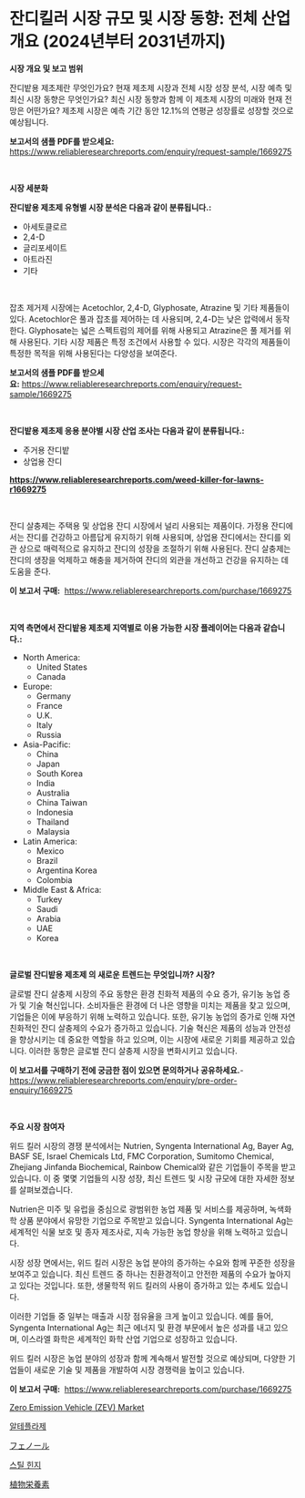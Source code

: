<p><h1>잔디킬러 시장 규모 및 시장 동향: 전체 산업 개요 (2024년부터 2031년까지)</h1></p><p><strong>시장 개요 및 보고 범위</strong></p>
<p><p>잔디밭용 제초제란 무엇인가요? 현재 제초제 시장과 전체 시장 성장 분석, 시장 예측 및 최신 시장 동향은 무엇인가요? 최신 시장 동향과 함께 이 제초제 시장의 미래와 현재 전망은 어떤가요? 제초제 시장은 예측 기간 동안 12.1%의 연평균 성장률로 성장할 것으로 예상됩니다.</p></p>
<p><strong>보고서의 샘플 PDF를 받으세요:</strong> <a href="https://www.reliableresearchreports.com/enquiry/request-sample/1669275">https://www.reliableresearchreports.com/enquiry/request-sample/1669275</a></p>
<p>&nbsp;</p>
<p><strong>시장 세분화</strong></p>
<p><strong>잔디밭용 제초제 유형별 시장 분석은 다음과 같이 분류됩니다.:</strong></p>
<p><ul><li>아세토클로르</li><li>2,4-D</li><li>글리포세이트</li><li>아트라진</li><li>기타</li></ul></p>
<p>&nbsp;</p>
<p><p>잡초 제거제 시장에는 Acetochlor, 2,4-D, Glyphosate, Atrazine 및 기타 제품들이 있다. Acetochlor은 풀과 잡초를 제어하는 데 사용되며, 2,4-D는 낮은 압력에서 동작한다. Glyphosate는 넓은 스펙트럼의 제어를 위해 사용되고 Atrazine은 풀 제거를 위해 사용된다. 기타 시장 제품은 특정 조건에서 사용할 수 있다. 시장은 각각의 제품들이 특정한 목적을 위해 사용된다는 다양성을 보여준다.</p></p>
<p><strong>보고서의 샘플 PDF를 받으세요:</strong>&nbsp;<a href="https://www.reliableresearchreports.com/enquiry/request-sample/1669275">https://www.reliableresearchreports.com/enquiry/request-sample/1669275</a></p>
<p>&nbsp;</p>
<p><strong> 잔디밭용 제초제 응용 분야별 시장 산업 조사는 다음과 같이 분류됩니다.:</strong></p>
<p><ul><li>주거용 잔디밭</li><li>상업용 잔디</li></ul></p>
<p><strong><a href="https://www.reliableresearchreports.com/weed-killer-for-lawns-r1669275">https://www.reliableresearchreports.com/weed-killer-for-lawns-r1669275</a></strong></p>
<p>&nbsp;</p>
<p><p>잔디 살충제는 주택용 및 상업용 잔디 시장에서 널리 사용되는 제품이다. 가정용 잔디에서는 잔디를 건강하고 아름답게 유지하기 위해 사용되며, 상업용 잔디에서는 잔디를 외관 상으로 매력적으로 유지하고 잔디의 성장을 조절하기 위해 사용된다. 잔디 살충제는 잔디의 생장을 억제하고 해충을 제거하여 잔디의 외관을 개선하고 건강을 유지하는 데 도움을 준다.</p></p>
<p><strong>이 보고서 구매:</strong>&nbsp; <a href="https://www.reliableresearchreports.com/purchase/1669275">https://www.reliableresearchreports.com/purchase/1669275</a></p>
<p>&nbsp;</p>
<p><strong>지역 측면에서 잔디밭용 제초제 지역별로 이용 가능한 시장 플레이어는 다음과 같습니다.:</strong></p>
<p><ul>
    <li>
        North America:
        <ul>
            <li>United States</li>
            <li>Canada</li>
        </ul>
    </li>
    <li>
        Europe:
        <ul>
            <li>Germany</li>
            <li>France</li>
            <li>U.K.</li>
            <li>Italy</li>
            <li>Russia</li>
        </ul>
    </li>
    <li>
        Asia-Pacific:
        <ul>
            <li>China</li>
            <li>Japan</li>
            <li>South Korea</li>
            <li>India</li>
            <li>Australia</li>
            <li>China Taiwan</li>
            <li>Indonesia</li>
            <li>Thailand</li>
            <li>Malaysia</li>
        </ul>
    </li>
    <li>
        Latin America:
        <ul>
            <li>Mexico</li>
            <li>Brazil</li>
            <li>Argentina Korea</li>
            <li>Colombia</li>
        </ul>
    </li>
    <li>
        Middle East & Africa:
        <ul>
            <li>Turkey</li>
            <li>Saudi</li>
            <li>Arabia</li>
            <li>UAE</li>
            <li>Korea</li>
        </ul>
    </li>
    </ul></p>
<p>&nbsp;</p>
<p><strong>글로벌 잔디밭용 제초제 의 새로운 트렌드는 무엇입니까? 시장?</strong></p>
<p><p>글로벌 잔디 살충제 시장의 주요 동향은 환경 친화적 제품의 수요 증가, 유기농 농업 증가 및 기술 혁신입니다. 소비자들은 환경에 더 나은 영향을 미치는 제품을 찾고 있으며, 기업들은 이에 부응하기 위해 노력하고 있습니다. 또한, 유기농 농업의 증가로 인해 자연 친화적인 잔디 살충제의 수요가 증가하고 있습니다. 기술 혁신은 제품의 성능과 안전성을 향상시키는 데 중요한 역할을 하고 있으며, 이는 시장에 새로운 기회를 제공하고 있습니다. 이러한 동향은 글로벌 잔디 살충제 시장을 변화시키고 있습니다.</p></p>
<p><strong>이 보고서를 구매하기 전에 궁금한 점이 있으면 문의하거나 공유하세요.</strong>- <a href="https://www.reliableresearchreports.com/enquiry/pre-order-enquiry/1669275">https://www.reliableresearchreports.com/enquiry/pre-order-enquiry/1669275</a></p>
<p>&nbsp;</p>
<p><strong>주요 시장 참여자</strong></p>
<p><p>위드 킬러 시장의 경쟁 분석에서는 Nutrien, Syngenta International Ag, Bayer Ag, BASF SE, Israel Chemicals Ltd, FMC Corporation, Sumitomo Chemical, Zhejiang Jinfanda Biochemical, Rainbow Chemical와 같은 기업들이 주목을 받고 있습니다. 이 중 몇몇 기업들의 시장 성장, 최신 트렌드 및 시장 규모에 대한 자세한 정보를 살펴보겠습니다.</p><p>Nutrien은 미주 및 유럽을 중심으로 광범위한 농업 제품 및 서비스를 제공하며, 녹색화학 상품 분야에서 유망한 기업으로 주목받고 있습니다. Syngenta International Ag는 세계적인 식물 보호 및 종자 제조사로, 지속 가능한 농업 향상을 위해 노력하고 있습니다.</p><p>시장 성장 면에서는, 위드 킬러 시장은 농업 분야의 증가하는 수요와 함께 꾸준한 성장을 보여주고 있습니다. 최신 트렌드 중 하나는 친환경적이고 안전한 제품의 수요가 높아지고 있다는 것입니다. 또한, 생물학적 위드 킬러의 사용이 증가하고 있는 추세도 있습니다.</p><p>이러한 기업들 중 일부는 매출과 시장 점유율을 크게 높이고 있습니다. 예를 들어, Syngenta International Ag는 최근 에너지 및 환경 부문에서 높은 성과를 내고 있으며, 이스라엘 화학은 세계적인 화학 산업 기업으로 성장하고 있습니다.</p><p>위드 킬러 시장은 농업 분야의 성장과 함께 계속해서 발전할 것으로 예상되며, 다양한 기업들이 새로운 기술 및 제품을 개발하여 시장 경쟁력을 높이고 있습니다.</p></p>
<p><strong>이 보고서 구매:</strong>&nbsp;&nbsp;<a href="https://www.reliableresearchreports.com/purchase/1669275">https://www.reliableresearchreports.com/purchase/1669275</a></p>
<p><p><a href="https://issuu.com/reportprime-2/docs/zero-emission-vehicle-zev-market-size-2030.pptx">Zero Emission Vehicle (ZEV) Market</a></p><p><a href="https://medium.com/@cierrahayes645/%EC%95%8C%ED%85%8C%ED%94%8C%EB%9D%BC%EC%A0%9C-%EC%8B%9C%EC%9E%A5-%EC%8B%9C%EC%9E%A5-%EC%A0%90%EC%9C%A0%EC%9C%A8-%EC%8B%9C%EC%9E%A5-%EB%8F%99%ED%96%A5-%EB%B0%8F-%EB%AF%B8%EB%9E%98-%EC%84%B1%EC%9E%A5-%ED%83%90%EC%83%89-83c0aa33c129">알테플라제</a></p><p><a href="https://medium.com/@queenlitle19361/%E3%83%95%E3%82%A7%E3%83%8E%E3%83%BC%E3%83%AB%E5%B8%82%E5%A0%B4%E3%81%AE%E3%82%B7%E3%82%A7%E3%82%A2%E3%81%AE%E9%80%B2%E5%8C%96%E3%81%A8%E5%B8%82%E5%A0%B4%E6%88%90%E9%95%B7%E3%83%88%E3%83%AC%E3%83%B3%E3%83%892024%E5%B9%B4-2031%E5%B9%B4-c15bcd75c500">フェノール</a></p><p><a href="https://medium.com/@fly879567/%EA%B0%95%EC%B2%A0-%ED%9E%8C%EC%A7%80-%EC%8B%9C%EC%9E%A5-%EA%B7%9C%EB%AA%A8-%EB%B0%8F-%EC%8B%9C%EC%9E%A5-%EB%8F%99%ED%96%A5-%EC%82%B0%EC%97%85-%EC%A0%84%EB%B0%98%EC%A0%81%EC%9D%B8-%EA%B0%9C%EC%9A%94-2024%EB%85%84%EB%B6%80%ED%84%B0-2031%EB%85%84%EA%B9%8C%EC%A7%80-fb05a62a1da9">스틸 힌지</a></p><p><a href="https://medium.com/@ebbkautzer/%E3%83%95%E3%82%A3%E3%83%88%E3%83%B3%E3%83%84%E3%82%A2%E3%83%AA%E3%82%A8%E3%83%B3%E3%83%84%E5%B8%82%E5%A0%B4-%E5%B8%82%E5%A0%B4%E3%82%B7%E3%82%A7%E3%82%A2-%E5%B8%82%E5%A0%B4%E5%8B%95%E5%90%91-%E3%81%8A%E3%82%88%E3%81%B3%E5%B0%86%E6%9D%A5%E3%81%AE%E6%88%90%E9%95%B7%E3%82%92%E6%8E%A2%E3%82%8B-c03dbcaa8136">植物栄養素</a></p></p>